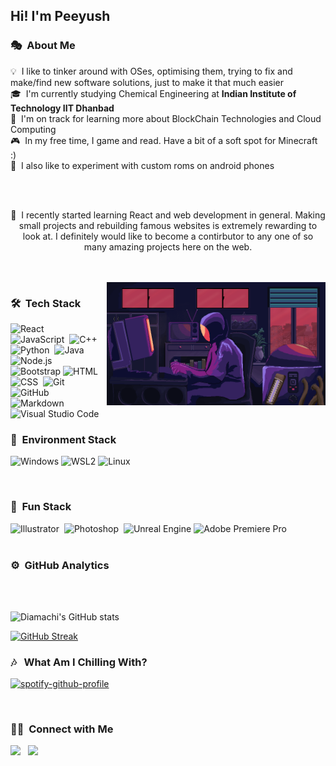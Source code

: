

<h2>Hi! I'm Peeyush</h2>

<!--&nbsp; -->

### 🎭 &nbsp;About Me

💡 &nbsp;I like to tinker around with OSes, optimising them, trying to fix and make/find new software solutions, just to make it that much easier\
🎓 &nbsp;I'm currently studying Chemical Engineering at **Indian Institute of Technology IIT Dhanbad**\
📃 &nbsp;I'm on track for learning more about BlockChain Technologies and Cloud Computing\
🎮 &nbsp;In my free time, I game and read. Have a bit of a soft spot for Minecraft :) \
🔌 &nbsp;I also like to experiment with custom roms on android phones

<br>
<br>
<p align ="center">
🎃 &nbsp;I recently started learning React and web development in general. Making small projects and rebuilding famous websites is extremely rewarding to look at. I definitely would like to become a contirbutor to any one of so many amazing projects here on the web. 
</p>
<br>
<br>




<img alt="Night Coding" src="./assets/123.gif" align="right" width="350"/>

### 🛠 &nbsp;Tech Stack

![React](https://img.shields.io/badge/-React-05122A?style=flat&logo=react)&nbsp;\
![JavaScript](https://img.shields.io/badge/-JavaScript-05122A?style=flat&logo=javascript)&nbsp;
![C++](https://img.shields.io/badge/-C++-05122A?style=flat&logo=C%2B%2B&logoColor=00599C)&nbsp;\
![Python](https://img.shields.io/badge/-Python-05122A?style=flat&logo=python)&nbsp;
![Java](https://img.shields.io/badge/-Java-05122A?style=flat&logo=Java&logoColor=FFA518)&nbsp;
![Node.js](https://img.shields.io/badge/-Node.js-05122A?style=flat&logo=node.js)&nbsp;\
![Bootstrap](https://img.shields.io/badge/-Bootstrap-05122A?style=flat&logo=bootstrap&logoColor=563D7C)
![HTML](https://img.shields.io/badge/-HTML-05122A?style=flat&logo=HTML5)&nbsp;
![CSS](https://img.shields.io/badge/-CSS-05122A?style=flat&logo=CSS3&logoColor=1572B6)&nbsp;
![Git](https://img.shields.io/badge/-Git-05122A?style=flat&logo=git)&nbsp;\
![GitHub](https://img.shields.io/badge/-GitHub-05122A?style=flat&logo=github)&nbsp;
![Markdown](https://img.shields.io/badge/-Markdown-05122A?style=flat&logo=markdown)
![Visual Studio Code](https://img.shields.io/badge/-Visual%20Studio%20Code-05122A?style=flat&logo=visual-studio-code&logoColor=007ACC)


### 💽 &nbsp;Environment Stack
![Windows](https://img.shields.io/badge/Windows-0078D6?color=05122A&style=flat&logo=windows&logoColor=blue)
![WSL2](https://img.shields.io/badge/-WSL2-05122A)
![Linux](https://img.shields.io/badge/Linux-FCC624?color=05122A&style=flat&logo=linux&logoColor=yellow)

<br>


### 🎈 &nbsp;Fun Stack

![Illustrator](https://img.shields.io/badge/-Illustrator-05122A?style=flat&logo=adobe-illustrator)&nbsp;
![Photoshop](https://img.shields.io/badge/-Photoshop-05122A?style=flat&logo=adobe-photoshop)&nbsp;
![Unreal Engine](https://img.shields.io/badge/Unreal%20Engine-%23313131.svg?color=05122A&style=flat&logo=unrealengine&logoColor=white)
![Adobe Premiere Pro](https://img.shields.io/badge/Adobe%20Premiere%20Pro-9999FF.svg?color=05122A&style=flat&logo=Adobe%20Premiere%20Pro&logoColor=violet)
<br>
<br>
### ⚙️ &nbsp;GitHub Analytics

<br>
<br>

<p align="center">

![Diamachi's GitHub stats](https://github-readme-stats.vercel.app/api?username=diamachi&hide=contribs&show_icons=true&theme=synthwave)

[![GitHub Streak](http://github-readme-streak-stats.herokuapp.com?user=diamachi&theme=radical&date_format=M%20j%5B%2C%20Y%5D&dates=26FFB6)](https://git.io/streak-stats)

</p>

### 🎶 &nbsp; What Am I Chilling With?
<p align ="center">

[![spotify-github-profile](https://spotify-github-profile.vercel.app/api/view?uid=313zhibh4lxub7jseamnbqsckmni&cover_image=true&theme=default&bar_color=ff007b&bar_color_cover=false)](https://spotify-github-profile.vercel.app/api/view?uid=313zhibh4lxub7jseamnbqsckmni&redirect=true)

</p>

<br>


### 🤝🏻 &nbsp;Connect with Me
<a href="mailto:peeyushyadav1402@gmail.com"><img src="https://img.shields.io/badge/Gmail-D14836?style=for-the-badge&logo=gmail&logoColor=white"/></a> &nbsp; 
<a href="https://discordapp.com/users/630093122277343242"><img src="https://img.shields.io/badge/Diamachi-%237289DA.svg?style=for-the-badge&logo=discord&logoColor=white"/></a> &nbsp; 




